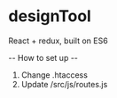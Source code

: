 # designTool
React + redux, built on ES6

-- How to set up --
1. Change .htaccess
2. Update /src/js/routes.js 